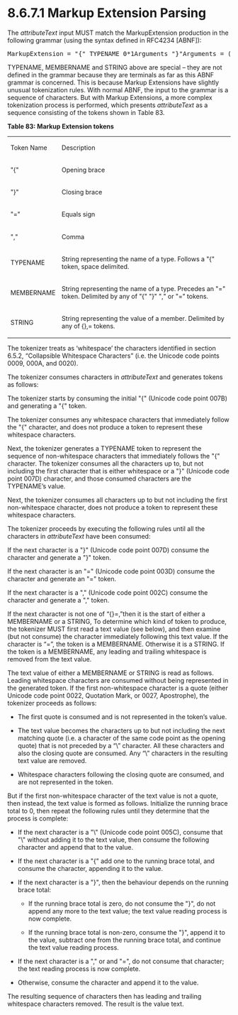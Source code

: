 <html dir="LTR" xmlns:mshelp="http://msdn.microsoft.com/mshelp" xmlns:ddue="http://ddue.schemas.microsoft.com/authoring/2003/5" xmlns:xlink="http://www.w3.org/1999/xlink" xmlns:tool="http://www.microsoft.com/tooltip"><body><input type="hidden" id="userDataCache" class="userDataStyle"><input type="hidden" id="hiddenScrollOffset"><img id="dropDownImage" style="display:none; height:0; width:0;" src="../local/drpdown.gif"><img id="dropDownHoverImage" style="display:none; height:0; width:0;" src="../local/drpdown_orange.gif"><img id="collapseImage" style="display:none; height:0; width:0;" src="../local/collapse.gif"><img id="expandImage" style="display:none; height:0; width:0;" src="../local/exp.gif"><img id="collapseAllImage" style="display:none; height:0; width:0;" src="../local/collall.gif"><img id="expandAllImage" style="display:none; height:0; width:0;" src="../local/expall.gif"><img id="copyImage" style="display:none; height:0; width:0;" src="../local/copycode.gif"><img id="copyHoverImage" style="display:none; height:0; width:0;" src="../local/copycodeHighlight.gif"><div id="header"><h1 class="heading">8.6.7.1 Markup Extension Parsing</h1></div><div id="mainSection"><div id="mainBody"><div id="allHistory" class="saveHistory" onsave="saveAll()" onload="loadAll()"></div>
			<div id="sectionSection0" class="section" name="collapseableSection"><content xmlns="http://ddue.schemas.microsoft.com/authoring/2003/5" xmlns:wsd="http://wsdev.schemas.microsoft.com/authoring/2008/2" xmlns:msxsl="urn:schemas-microsoft-com:xslt" xmlns:script="urn:script" xmlns:build="urn:build">
				</content></div><div id="sectionSection1" class="section" name="collapseableSection"><content xmlns="http://ddue.schemas.microsoft.com/authoring/2003/5" xmlns:wsd="http://wsdev.schemas.microsoft.com/authoring/2008/2" xmlns:msxsl="urn:schemas-microsoft-com:xslt" xmlns:script="urn:script" xmlns:build="urn:build">
					<p xmlns="">The <i>attributeText</i> input MUST match the MarkupExtension production in the following grammar (using the syntax defined in RFC4234 [ABNF]):</p>
					<div id="code" xmlns=""><pre>MarkupExtension = "{" TYPENAME 0*1Arguments "}"Arguments = (NamedArgs / (PositionalArgs 0*1("," NamedArgs))NamedArgs = NamedArg *("," NamedArg)NamedArg = MEMBERNAME "=" STRINGPositionalArgs = NamedArg / (STRING 0*1( "," PositionArgs))</pre></div>
					<p xmlns="">TYPENAME, MEMBERNAME and STRING above are special – they are not defined in the grammar because they are terminals as far as this ABNF grammar is concerned. This is because Markup Extensions have slightly unusual tokenization rules. With normal ABNF, the input to the grammar is a sequence of characters. But with Markup Extensions, a more complex tokenization process is performed, which presents <i>attributeText</i> as a sequence consisting of the tokens shown in Table 83.</p>
					<p xmlns="">
						<b>Table 83: Markup Extension tokens</b>
					</p>
					<p xmlns=""><b></b></p><table class="ProtocolAuthoredTable" xmlns=""><tr>
								<td id="ShadedCell">
									<p>Token Name</p>
								</td>
								<td id="ShadedCell">
									<p>Description</p>
								</td>
							</tr><tr>
							<td>
								<p>"{"</p>
							</td>
							<td>
								<p>Opening brace</p>
							</td>
						</tr><tr>
							<td>
								<p>"}"</p>
							</td>
							<td>
								<p>Closing brace</p>
							</td>
						</tr><tr>
							<td>
								<p>"="</p>
							</td>
							<td>
								<p>Equals sign</p>
							</td>
						</tr><tr>
							<td>
								<p>","</p>
							</td>
							<td>
								<p>Comma</p>
							</td>
						</tr><tr>
							<td>
								<p>TYPENAME</p>
							</td>
							<td>
								<p>String representing the name of a type. Follows a "{" token, space delimited.</p>
							</td>
						</tr><tr>
							<td>
								<p>MEMBERNAME</p>
							</td>
							<td>
								<p>String representing the name of a type. Precedes an "=" token. Delimited by any of "{" "}" "," or "=" tokens.</p>
							</td>
						</tr><tr>
							<td>
								<p>STRING</p>
							</td>
							<td>
								<p>String representing the value of a member. Delimited by any of {},= tokens.</p>
							</td>
						</tr></table>
					<p xmlns="">The tokenizer treats as ‘whitespace’ the characters identified in section 6.5.2, “Collapsible Whitespace Characters” (i.e. the Unicode code points 0009, 000A, and 0020). </p>
					<p xmlns="">The tokenizer consumes characters in <i>attributeText</i> and generates tokens as follows:</p>
					<p xmlns="">The tokenizer starts by consuming the initial "{" (Unicode code point 007B) and generating a "{" token.</p>
					<p xmlns="">The tokenizer consumes any whitespace characters that immediately follow the "{" character, and does not produce a token to represent these whitespace characters.</p>
					<p xmlns="">Next, the tokenizer generates a TYPENAME token to represent the sequence of non-whitespace characters that immediately follows the "{" character. The tokenizer consumes all the characters up to, but not including the first character that is either whitespace or a "}" (Unicode code point 007D) character, and those consumed characters are the TYPENAME’s value.</p>
					<p xmlns="">Next, the tokenizer consumes all characters up to but not including the first non-whitespace character, does not produce a token to represent these whitespace characters.</p>
					<p xmlns="">The tokenizer proceeds by executing the following rules until all the characters in <i>attributeText</i> have been consumed:</p>
					<p xmlns="">If the next character is a "}" (Unicode code point 007D) consume the character and generate a "}" token.</p>
					<p xmlns="">If the next character is an "=" (Unicode code point 003D) consume the character and generate an "=" token.</p>
					<p xmlns="">If the next character is a "," (Unicode code point 002C) consume the character and generate a "," token.</p>
					<p xmlns="">If the next character is not one of “{}=,”then it is the start of either a MEMBERNAME or a STRING, To determine which kind of token to produce, the tokenizer MUST first read a text value (see below), and then examine (but not consume) the character immediately following this text value. If the character is “=”, the token is a MEMBERNAME. Otherwise it is a STRING. If the token is a MEMBERNAME, any leading and trailing whitespace is removed from the text value.</p>
					<p xmlns="">The text value of either a MEMBERNAME or STRING is read as follows. Leading whitespace characters are consumed without being represented in the generated token. If the first non-whitespace character is a quote (either Unicode code point 0022, Quotation Mark, or 0027, Apostrophe), the tokenizer proceeds as follows:</p>
					<ul xmlns=""><li class="unordered">
							<p class="BulletedList">The first quote is consumed and is not represented in the token’s value.</p>
						</li><li class="unordered">
							<p class="BulletedList">The text value becomes the characters up to but not including the next matching quote (i.e. a character of the same code point as the opening quote) that is not preceded by a “\” character. All these characters and also the closing quote are consumed. Any “\” characters in the resulting text value are removed.</p>
						</li><li class="unordered">
							<p class="BulletedList">Whitespace characters following the closing quote are consumed, and are not represented in the token.</p>
						</li></ul>
					<p xmlns="">But if the first non-whitespace character of the text value is not a quote, then instead, the text value is formed as follows. Initialize the running brace total to 0, then repeat the following rules until they determine that the process is complete:</p>
					<ul xmlns=""><li class="unordered">
							<p class="BulletedList">If the next character is a "\" (Unicode code point 005C), consume that "\" without adding it to the text value, then consume the following character and append that to the value.</p>
						</li><li class="unordered">
							<p class="BulletedList">If the next character is a "{" add one to the running brace total, and consume the character, appending it to the value.</p>
						</li><li class="unordered">
							<p class="BulletedList">If the next character is a "}", then the behaviour depends on the running brace total:</p>
							<ul><li class="unordered">
									<p class="BulletedList2">If the running brace total is zero, do not consume the "}", do not append any more to the text value; the text value reading process is now complete.</p>
								</li><li class="unordered">
									<p class="BulletedList2">If the running brace total is non-zero, consume the "}", append it to the value, subtract one from the running brace total, and continue the text value reading process.</p>
								</li></ul>
						</li><li class="unordered">
							<p class="BulletedList">If the next character is a "," or and "=", do not consume that character; the text reading process is now complete.</p>
						</li><li class="unordered">
							<p class="BulletedList">Otherwise, consume the character and append it to the value.</p>
						</li></ul>
					<p xmlns="">The resulting sequence of characters then has leading and trailing whitespace characters removed. The result is the value text.</p>
				</content></div><!--[if gte IE 5]>
			<tool:tip element="languageFilterToolTip" avoidmouse="false"/>
		<![endif]--></div><a name="feedback"></a><span></span></div></body></html>